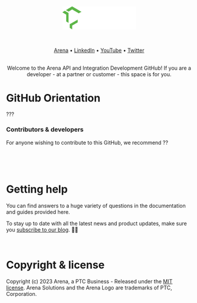 &nbsp;
<p align="center">
  <a href="https://www.arenasolutions.com" target="_blank">
    <img src="https://github.com/ptc-arena/.github/blob/main/Arena_Green-White_x2000.png" alt="Arena" width="200px">
  </a>
</p>
&nbsp;

<p align="center">
    <a href="https://www.arenasolutions.com">Arena</a> •
    <a href="https://www.linkedin.com/company/arena-solutions/posts/?feedView=all">LinkedIn</a> •
    <a href="https://www.youtube.com/user/Arenasolutions">YouTube</a> •
    <a href="https://twitter.com/arenasolutions">Twitter</a>
    <br /><br />
</p>
<p align="center">
  Welcome to the Arena API and Integration Development GitHub! If you are a developer - at a partner or customer - this space is for you.
</p>


# GitHub Orientation

???

### Contributors & developers

For anyone wishing to contribute to this GitHub, we recommend ??

&nbsp;


&nbsp;

# Getting help

You can find answers to a huge variety of questions in the documentation and guides provided here. 

To stay up to date with all the latest news and product updates, make sure you [subscribe to our blog](https://www.arenasolutions.com/blog/). :saxophone::turtle:

&nbsp;

# Copyright & license

Copyright (c) 2023 Arena, a PTC Business - Released under the [MIT license](LICENSE). Arena Solutions and the Arena Logo are trademarks of PTC, Corporation.

